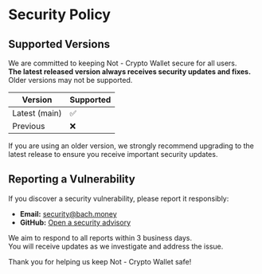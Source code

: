 # Security Policy

## Supported Versions

We are committed to keeping Not - Crypto Wallet secure for all users.  
**The latest released version always receives security updates and fixes.**  
Older versions may not be supported.

| Version      | Supported          |
| ------------ | ------------------ |
| Latest (main)| :white_check_mark: |
| Previous     | :x:                |

If you are using an older version, we strongly recommend upgrading to the latest release to ensure you receive important security updates.

## Reporting a Vulnerability

If you discover a security vulnerability, please report it responsibly:

- **Email:** security@bach.money  
- **GitHub:** [Open a security advisory](https://github.com/TheStableFoundation/not/security/advisories)

We aim to respond to all reports within 3 business days.  
You will receive updates as we investigate and address the issue.

Thank you for helping us keep Not - Crypto Wallet safe!
